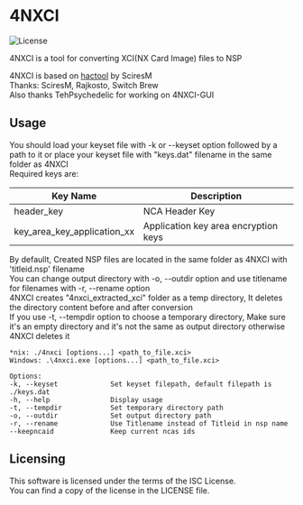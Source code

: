 # 4NXCI

![License](https://img.shields.io/badge/license-ISC-blue.svg)

4NXCI is a tool for converting XCI(NX Card Image) files to NSP  

4NXCI is based on [hactool](https://github.com/SciresM/hactool) by SciresM  
Thanks: SciresM, Rajkosto, Switch Brew  
Also thanks TehPsychedelic for working on 4NXCI-GUI  

## Usage

You should load your keyset file with -k or --keyset option followed by a path to it or place your keyset file with "keys.dat" filename in the same folder as 4NXCI  
Required keys are:  

Key Name | Description
-------- | -----------
header_key | NCA Header Key
key_area_key_application_xx | Application key area encryption keys

By defaullt, Created NSP files are located in the same folder as 4NXCI with 'titleid.nsp' filename  
You can change output directory with -o, --outdir option and use titlename for filenames with -r, --rename option  
4NXCI creates "4nxci_extracted_xci" folder as a temp directory, It deletes the directory content before and after conversion  
If you use -t, --tempdir option to choose a temporary directory, Make sure it's an empty directory and it's not the same as output directory otherwise 4NXCI deletes it  

```
*nix: ./4nxci [options...] <path_to_file.xci>  
Windows: .\4nxci.exe [options...] <path_to_file.xci>  
  
Options:  
-k, --keyset             Set keyset filepath, default filepath is ./keys.dat  
-h, --help               Display usage  
-t, --tempdir            Set temporary directory path  
-o, --outdir             Set output directory path  
-r, --rename             Use Titlename instead of Titleid in nsp name  
--keepncaid              Keep current ncas ids  
```

## Licensing

This software is licensed under the terms of the ISC License.  
You can find a copy of the license in the LICENSE file.
